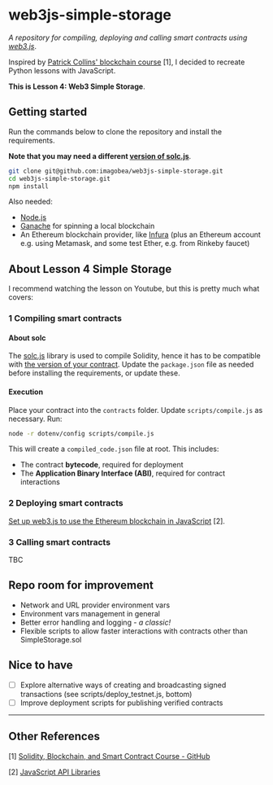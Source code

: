 # web3js-simple-storage

*A repository for compiling, deploying and calling smart contracts using [web3.js](https://web3js.readthedocs.io/en/v1.7.1/index.html)*.

Inspired by [Patrick Collins' blockchain course](https://www.freecodecamp.org/news/learn-solidity-blockchain-and-smart-contracts-in-a-free/) [1], I decided to recreate Python lessons with JavaScript.

**This is Lesson 4: Web3 Simple Storage**.

## Getting started

Run the commands below to clone the repository and install the requirements.

**Note that you may need a different [version of solc.js](#about-solc)**.

```bash
git clone git@github.com:imagobea/web3js-simple-storage.git
cd web3js-simple-storage.git
npm install
```

Also needed:

- [Node.js](https://nodejs.org/en/download/)
- [Ganache](https://github.com/trufflesuite/ganache) for spinning a local blockchain
- An Ethereum blockchain provider, like [Infura](https://infura.io/) (plus an Ethereum account e.g. using Metamask, and some test Ether, e.g. from Rinkeby faucet)

## About Lesson 4 Simple Storage

I recommend watching the lesson on Youtube, but this is pretty much what covers:

### 1 Compiling smart contracts

#### About solc

The [solc.js](https://github.com/ethereum/solc-js) library is used to compile Solidity, hence it has to be compatible with [the version of your contract](https://docs.soliditylang.org/en/latest/layout-of-source-files.html#pragmas). Update the `package.json` file as needed before installing the requirements, or update these.

#### Execution

Place your contract into the `contracts` folder. Update `scripts/compile.js` as necessary. Run:

```bash
node -r dotenv/config scripts/compile.js
```

This will create a `compiled_code.json` file at root. This includes:

- The contract **bytecode**, required for deployment
- The **Application Binary Interface (ABI)**, required for contract interactions

### 2 Deploying smart contracts

[Set up web3.js to use the Ethereum blockchain in JavaScript](https://ethereum.org/en/developers/tutorials/set-up-web3js-to-use-ethereum-in-javascript/) [2].

### 3 Calling smart contracts

TBC

## Repo room for improvement

- Network and URL provider environment vars
- Environment vars management in general
- Better error handling and logging - *a classic!*
- Flexible scripts to allow faster interactions with contracts other than SimpleStorage.sol

## Nice to have

- [ ] Explore alternative ways of creating and broadcasting signed transactions (see scripts/deploy_testnet.js, bottom)
- [ ] Improve deployment scripts for publishing verified contracts

<hr/>

## Other References

[1] [Solidity, Blockchain, and Smart Contract Course - GitHub](https://github.com/smartcontractkit/full-blockchain-solidity-course-py#lesson-4-web3py-simple-storage)

[2] [JavaScript API Libraries](https://ethereum.org/en/developers/docs/apis/javascript/)
